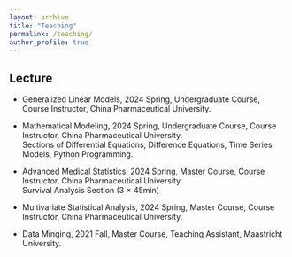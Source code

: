 ```yaml
---
layout: archive
title: "Teaching"
permalink: /teaching/
author_profile: true
---
```


## Lecture

* Generalized Linear Models, 2024 Spring, Undergraduate Course, Course Instructor, China Pharmaceutical University.

* Mathematical Modeling, 2024 Spring, Undergraduate Course, Course Instructor, China Pharmaceutical University. <br> 
    Sections of Differential Equations, Difference Equations, Time Series Models, Python Programming.

* Advanced Medical Statistics, 2024 Spring, Master Course, Course Instructor, China Pharmaceutical University. <br> 
    Survival Analysis Section (3 × 45min)

* Multivariate Statistical Analysis, 2024 Spring, Master Course, Course Instructor, China Pharmaceutical University.

* Data Minging, 2021 Fall, Master Course, Teaching Assistant, Maastricht University.

<!-- {% include base_path %}

{% for post in site.teaching reversed %}
  {% include archive-single.html %}
{% endfor %} -->
